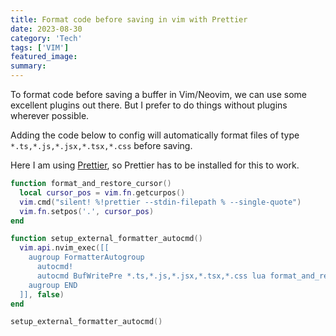 ```yaml
---
title: Format code before saving in vim with Prettier
date: 2023-08-30
category: 'Tech'
tags: ['VIM']
featured_image: 
summary: 
---
```


To format code before saving a buffer in Vim/Neovim, we can use some excellent plugins out there. But I prefer to do things without plugins wherever possible.

Adding the code below to config will automatically format files of type `*.ts,*.js,*.jsx,*.tsx,*.css` before saving.

Here I am using [Prettier](https://prettier.io/), so Prettier has to be installed for this to work.

```lua
function format_and_restore_cursor()
  local cursor_pos = vim.fn.getcurpos()
  vim.cmd("silent! %!prettier --stdin-filepath % --single-quote")
  vim.fn.setpos('.', cursor_pos)
end

function setup_external_formatter_autocmd()
  vim.api.nvim_exec([[
    augroup FormatterAutogroup
      autocmd!
      autocmd BufWritePre *.ts,*.js,*.jsx,*.tsx,*.css lua format_and_restore_cursor()
    augroup END
  ]], false)
end

setup_external_formatter_autocmd()

```
